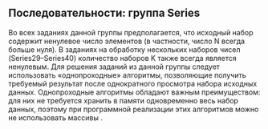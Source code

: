 ## Последовательности: группа Series
Во всех заданиях данной группы предполагается, что исходный набор содержит ненулевое 
число элементов (в частности, число N всегда больше нуля).
В заданиях на обработку нескольких наборов чисел (Series29–Series40) количество наборов 
K также всегда является ненулевым.
Для решения заданий из данной группы следует использовать «однопроходные» алгоритмы, 
позволяющие получить требуемый результат после однократного просмотра набора исходных данных. 
Однопроходные алгоритмы обладают важным преимуществом: для них не требуется хранить в памяти 
одновременно весь набор данных, поэтому при программной реализации этих алгоритмов можно не
использовать массивы .